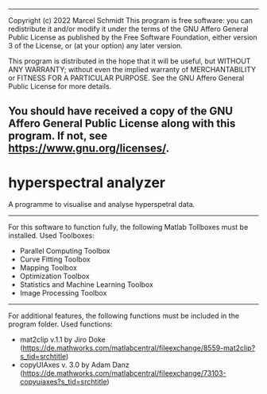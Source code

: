 --------------------------------------------------------------------------
Copyright (c) 2022 Marcel Schmidt
This program is free software: you can redistribute it and/or modify it under the terms of the GNU Affero General Public License as published by the Free Software Foundation, either version 3 of the License, or (at your option) any later version.
 
This program is distributed in the hope that it will be useful, but WITHOUT ANY WARRANTY; without even the implied warranty of MERCHANTABILITY or FITNESS FOR A PARTICULAR PURPOSE.  See the GNU Affero General Public License for more details.
 
You should have received a copy of the GNU Affero General Public License along with this program.  If not, see <https://www.gnu.org/licenses/>.
--------------------------------------------------------------------------

# hyperspectral analyzer
A programme to visualise and analyse hyperspetral data.

--------------------------------------------------------------------------
For this software to function fully, the following Matlab Tollboxes must be installed.
Used Toolboxes:

- Parallel Computing Toolbox
- Curve Fitting Toolbox
- Mapping Toolbox
- Optimization Toolbox
- Statistics and Machine Learning Toolbox
- Image Processing Toolbox

--------------------------------------------------------------------------
For additional features, the following functions must be included in the program folder.
Used functions:

- mat2clip v.1.1 by Jiro Doke (https://de.mathworks.com/matlabcentral/fileexchange/8559-mat2clip?s_tid=srchtitle)
- copyUIAxes v. 3.0 by Adam Danz (https://de.mathworks.com/matlabcentral/fileexchange/73103-copyuiaxes?s_tid=srchtitle) 
